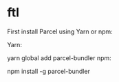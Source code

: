 # ftl

First install Parcel using Yarn or npm:

Yarn:

yarn global add parcel-bundler
npm:

npm install -g parcel-bundler
